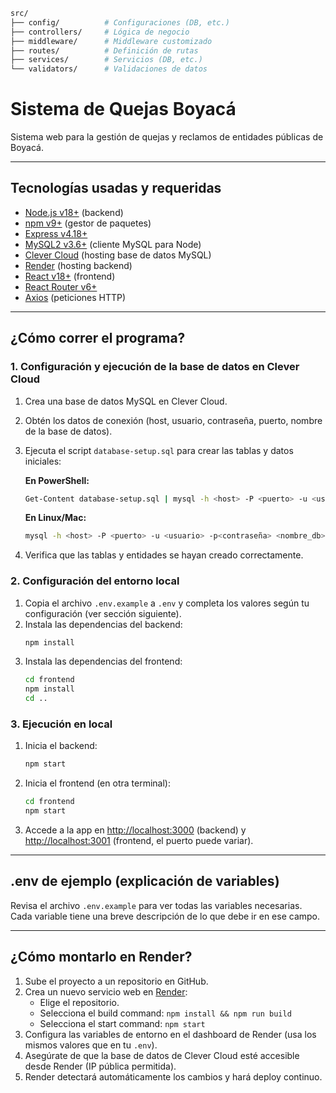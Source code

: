 ```bash
src/
├── config/          # Configuraciones (DB, etc.)
├── controllers/     # Lógica de negocio
├── middleware/      # Middleware customizado
├── routes/          # Definición de rutas
├── services/        # Servicios (DB, etc.)
└── validators/      # Validaciones de datos
```
# Sistema de Quejas Boyacá

Sistema web para la gestión de quejas y reclamos de entidades públicas de Boyacá.

---

## Tecnologías usadas y requeridas

- [Node.js v18+](https://nodejs.org/) (backend)
- [npm v9+](https://www.npmjs.com/get-npm) (gestor de paquetes)
- [Express v4.18+](https://expressjs.com/)
- [MySQL2 v3.6+](https://www.npmjs.com/package/mysql2) (cliente MySQL para Node)
- [Clever Cloud](https://www.clever-cloud.com/) (hosting base de datos MySQL)
- [Render](https://render.com/) (hosting backend)
- [React v18+](https://react.dev/) (frontend)
- [React Router v6+](https://reactrouter.com/)
- [Axios](https://axios-http.com/) (peticiones HTTP)

---

## ¿Cómo correr el programa?

### 1. Configuración y ejecución de la base de datos en Clever Cloud

1. Crea una base de datos MySQL en Clever Cloud.
2. Obtén los datos de conexión (host, usuario, contraseña, puerto, nombre de la base de datos).
3. Ejecuta el script `database-setup.sql` para crear las tablas y datos iniciales:

	**En PowerShell:**
	```bash
	Get-Content database-setup.sql | mysql -h <host> -P <puerto> -u <usuario> -p<contraseña> <nombre_db>
	```
	**En Linux/Mac:**
	```bash
	mysql -h <host> -P <puerto> -u <usuario> -p<contraseña> <nombre_db> < database-setup.sql
	```

4. Verifica que las tablas y entidades se hayan creado correctamente.

### 2. Configuración del entorno local

1. Copia el archivo `.env.example` a `.env` y completa los valores según tu configuración (ver sección siguiente).
2. Instala las dependencias del backend:
	```bash
	npm install
	```
3. Instala las dependencias del frontend:
	```bash
	cd frontend
	npm install
	cd ..
	```

### 3. Ejecución en local

1. Inicia el backend:
	```bash
	npm start
	```
2. Inicia el frontend (en otra terminal):
	```bash
	cd frontend
	npm start
	```
3. Accede a la app en [http://localhost:3000](http://localhost:3000) (backend) y [http://localhost:3001](http://localhost:3001) (frontend, el puerto puede variar).

---

## .env de ejemplo (explicación de variables)

Revisa el archivo `.env.example` para ver todas las variables necesarias. Cada variable tiene una breve descripción de lo que debe ir en ese campo.

---

## ¿Cómo montarlo en Render?

1. Sube el proyecto a un repositorio en GitHub.
2. Crea un nuevo servicio web en [Render](https://render.com/):
	- Elige el repositorio.
	- Selecciona el build command: `npm install && npm run build`
	- Selecciona el start command: `npm start`
3. Configura las variables de entorno en el dashboard de Render (usa los mismos valores que en tu `.env`).
4. Asegúrate de que la base de datos de Clever Cloud esté accesible desde Render (IP pública permitida).
5. Render detectará automáticamente los cambios y hará deploy continuo.
